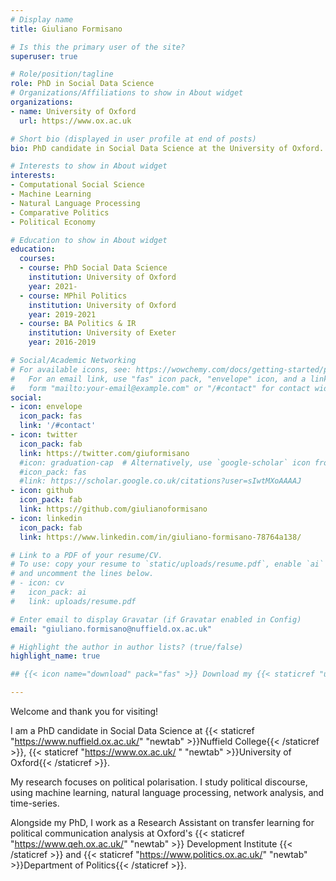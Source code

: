 ```yaml
---
# Display name
title: Giuliano Formisano

# Is this the primary user of the site?
superuser: true

# Role/position/tagline
role: PhD in Social Data Science
# Organizations/Affiliations to show in About widget
organizations:
- name: University of Oxford
  url: https://www.ox.ac.uk

# Short bio (displayed in user profile at end of posts)
bio: PhD candidate in Social Data Science at the University of Oxford. 

# Interests to show in About widget
interests:
- Computational Social Science
- Machine Learning
- Natural Language Processing
- Comparative Politics
- Political Economy

# Education to show in About widget
education:
  courses:
  - course: PhD Social Data Science
    institution: University of Oxford
    year: 2021-
  - course: MPhil Politics
    institution: University of Oxford
    year: 2019-2021
  - course: BA Politics & IR
    institution: University of Exeter
    year: 2016-2019

# Social/Academic Networking
# For available icons, see: https://wowchemy.com/docs/getting-started/page-builder/#icons
#   For an email link, use "fas" icon pack, "envelope" icon, and a link in the
#   form "mailto:your-email@example.com" or "/#contact" for contact widget.
social:
- icon: envelope
  icon_pack: fas
  link: '/#contact'
- icon: twitter
  icon_pack: fab
  link: https://twitter.com/giuformisano
  #icon: graduation-cap  # Alternatively, use `google-scholar` icon from `ai` icon pack
  #icon_pack: fas
  #link: https://scholar.google.co.uk/citations?user=sIwtMXoAAAAJ
- icon: github
  icon_pack: fab
  link: https://github.com/giulianoformisano
- icon: linkedin
  icon_pack: fab
  link: https://www.linkedin.com/in/giuliano-formisano-78764a138/

# Link to a PDF of your resume/CV.
# To use: copy your resume to `static/uploads/resume.pdf`, enable `ai` icons in `params.toml`, 
# and uncomment the lines below.
# - icon: cv
#   icon_pack: ai
#   link: uploads/resume.pdf

# Enter email to display Gravatar (if Gravatar enabled in Config)
email: "giuliano.formisano@nuffield.ox.ac.uk"

# Highlight the author in author lists? (true/false)
highlight_name: true

## {{< icon name="download" pack="fas" >}} Download my {{< staticref "uploads/demo_resume.pdf" "newtab" >}}CV{{< /staticref >}}.

---
```




Welcome and thank you for visiting!

I am a PhD candidate in Social Data Science at {{< staticref "https://www.nuffield.ox.ac.uk/" "newtab" >}}Nuffield College{{< /staticref >}}, {{< staticref "https://www.ox.ac.uk/ " "newtab" >}}University of Oxford{{< /staticref >}}.

My research focuses on political polarisation. I study political discourse, using machine learning, natural language processing, network analysis, and time-series.

Alongside my PhD, I work as a Research Assistant on transfer learning for political communication analysis at Oxford's {{< staticref "https://www.qeh.ox.ac.uk/" "newtab" >}} Development Institute {{< /staticref >}} and {{< staticref "https://www.politics.ox.ac.uk/" "newtab" >}}Department of Politics{{< /staticref >}}.
